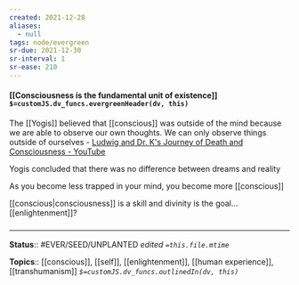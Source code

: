 ```yaml
---
created: 2021-12-28 
aliases:
  - null
tags: node/evergreen
sr-due: 2021-12-30
sr-interval: 1
sr-ease: 210
---
```


#### [[Consciousness is the fundamental unit of existence]] `$=customJS.dv_funcs.evergreenHeader(dv, this)`
 
The [[Yogis]] believed that [[conscious]] was outside of the mind because we are able to observe our own thoughts. We can only observe things outside of ourselves - [Ludwig and Dr. K's Journey of Death and Consciousness - YouTube](https://youtu.be/CHzOedHm_kM?t=3214)

Yogis concluded that there was no difference between dreams and reality

As you become less trapped in your mind, you become more [[conscious]]

[[conscious|consciousness]] is a skill and divinity is the goal... [[enlightenment]]?

### <hr class="footnote"/>

**Status**:: #EVER/SEED/UNPLANTED
*edited `=this.file.mtime`*

**Topics**:: [[conscious]], [[self]], [[enlightenment]], [[human experience]], [[transhumanism]]
*`$=customJS.dv_funcs.outlinedIn(dv, this)`*
